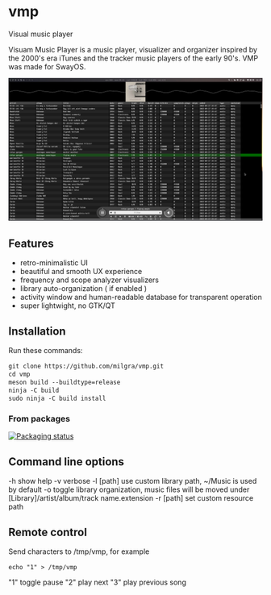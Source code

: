 # vmp
Visual music player

Visuam Music Player is a music player, visualizer and organizer inspired by the 2000's era iTunes and the tracker music players of the early 90's. VMP was made for SwayOS.

![alt text](screenshot.png)

## Features ##

- retro-minimalistic UI
- beautiful and smooth UX experience
- frequency and scope analyzer visualizers
- library auto-organization ( if enabled )
- activity window and human-readable database for transparent operation
- super lightwight, no GTK/QT

## Installation ##

Run these commands:

```
git clone https://github.com/milgra/vmp.git
cd vmp
meson build --buildtype=release
ninja -C build
sudo ninja -C build install
```

### From packages

[![Packaging status](https://repology.org/badge/tiny-repos/vmp.svg)](https://repology.org/project/vmp/versions)

## Command line options

-h 	   show help
-v 	   verbose
-l [path]  use custom library path, ~/Music is used by default
-o 	   toggle library organization, music files will be moved under [Library]/artist/album/track name.extension
-r [path]  set custom resource path

## Remote control

Send characters to /tmp/vmp, for example

```
echo "1" > /tmp/vmp
```

"1" toggle pause
"2" play next
"3" play previous song